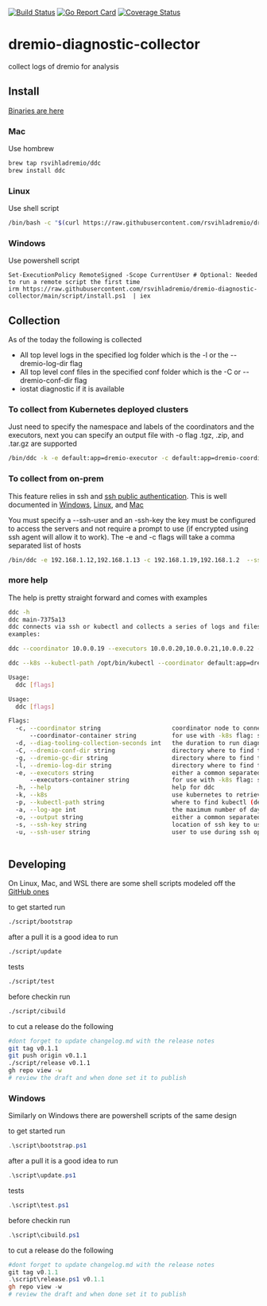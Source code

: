[![Build Status](https://github.com/rsvihladremio/dremio-diagnostic-collector/actions/workflows/go.yml/badge.svg)](https://github.com/rsvihladremio/dremio-diagnostic-collector/actions/workflows/go.yml)
[![Go Report Card](https://goreportcard.com/badge/github.com/rsvihladremio/dremio-diagnostic-collector)](https://goreportcard.com/report/github.com/rsvihladremio/dremio-diagnostic-collector)
[![Coverage Status](https://coveralls.io/repos/github/rsvihladremio/dremio-diagnostic-collector/badge.svg?branch=main)](https://coveralls.io/github/rsvihladremio/dremio-diagnostic-collector?branch=main)


# dremio-diagnostic-collector

collect logs of dremio for analysis

## Install

[Binaries are here](https://github.com/rsvihladremio/dremio-diagnostic-collector/releases)

### Mac

Use hombrew

```sh
brew tap rsvihladremio/ddc
brew install ddc
```

### Linux

Use shell script

```sh
/bin/bash -c "$(curl https://raw.githubusercontent.com/rsvihladremio/dremio-diagnostic-collector/main/script/install)"
```

### Windows

Use powershell script

```pwsh
Set-ExecutionPolicy RemoteSigned -Scope CurrentUser # Optional: Needed to run a remote script the first time
irm https://raw.githubusercontent.com/rsvihladremio/dremio-diagnostic-collector/main/script/install.ps1  | iex 
```
## Collection

As of the today the following is collected

* All top level logs in the specified log folder which is the -l or the --dremio-log-dir flag
* All top level conf files in the specified conf folder which is the -C or --dremio-conf-dir flag
* iostat diagnostic if it is available

### To collect from Kubernetes deployed clusters

Just need to specify the namespace and labels of the coordinators and the executors, next you can specify an output file with -o flag
.tgz, .zip, and .tar.gz are supported

```sh
/bin/ddc -k -e default:app=dremio-executor -c default:app=dremio-coordinator -o ~/Downloads/k8s-diag.tgz
```

### To collect from on-prem

This feature relies in ssh and [ssh public authentication](https://www.ssh.com/academy/ssh/public-key-authentication).
This is well documented in [Windows](https://docs.microsoft.com/en-us/windows-server/administration/openssh/openssh_keymanagement),
[Linux](https://www.redhat.com/sysadmin/key-based-authentication-ssh), and [Mac](https://www.linode.com/docs/guides/connect-to-server-over-ssh-on-mac/)

You must specify a --ssh-user and an -ssh-key the key must be configured to access the servers and not require a prompt to use (if encrypted using ssh agent will allow it to work).
The -e and -c flags will take a comma separated list of hosts

```sh
/bin/ddc -e 192.168.1.12,192.168.1.13 -c 192.168.1.19,192.168.1.2  --ssh-user ubuntu --ssh-key ~/.ssh/id_rsa -o ~/Downloads/k8s-diag.tgz
```

### more help

The help is pretty straight forward and comes with examples

```sh
ddc -h
ddc main-7375a13
ddc connects via ssh or kubectl and collects a series of logs and files for dremio, then puts those collected files in an archive
examples:

ddc --coordinator 10.0.0.19 --executors 10.0.0.20,10.0.0.21,10.0.0.22 --ssh-key $HOME/.ssh/id_rsa_dremio --output diag.zip

ddc --k8s --kubectl-path /opt/bin/kubectl --coordinator default:app=dremio-coordinator --executors default:app=dremio-executor --output diag.tar.gz

Usage:
  ddc [flags]

Usage:
  ddc [flags]

Flags:
  -c, --coordinator string                    coordinator node to connect to for collection
      --coordinator-container string          for use with -k8s flag: sets the container name to use to retrieve logs in the coordinators (default "dremio-master-coordinator")
  -d, --diag-tooling-collection-seconds int   the duration to run diagnostic collection tools like iostat, jstack etc (default 60)
  -C, --dremio-conf-dir string                directory where to find the configuration files for kubernetes this defaults to /opt/dremio/conf and for ssh this defaults to /etc/dremio/
  -g, --dremio-gc-dir string                  directory where to find the GC logs (default "/var/log/dremio")
  -l, --dremio-log-dir string                 directory where to find the logs (default "/var/log/dremio")
  -e, --executors string                      either a common separated list or a ip range of executors nodes to connect to
      --executors-container string            for use with -k8s flag: sets the container name to use to retrieve logs in the executors (default "dremio-executor")
  -h, --help                                  help for ddc
  -k, --k8s                                   use kubernetes to retrieve the diagnostics instead of ssh, instead of hosts pass in labels to the --cordinator and --executors flags
  -p, --kubectl-path string                   where to find kubectl (default "kubectl")
  -a, --log-age int                           the maximum number of days to go back for log retreival (default is no filter and will retrieve all logs)
  -o, --output string                         either a common separated list or a ip range of executors nodes to connect to (default "diag.zip")
  -s, --ssh-key string                        location of ssh key to use to login
  -u, --ssh-user string                       user to use during ssh operations to login
  
```


## Developing

On Linux, Mac, and WSL there are some shell scripts modeled off the [GitHub ones](https://github.com/github/scripts-to-rule-them-all)

to get started run

```sh
./script/bootstrap
```

after a pull it is a good idea to run

```sh
./script/update
```

tests

```sh
./script/test
```

before checkin run

```sh
./script/cibuild
```

to cut a release do the following

```sh
#dont forget to update changelog.md with the release notes
git tag v0.1.1
git push origin v0.1.1
./script/release v0.1.1
gh repo view -w
# review the draft and when done set it to publish
```
### Windows
Similarly on Windows there are powershell scripts of the same design

to get started run

```powershell
.\script\bootstrap.ps1
```

after a pull it is a good idea to run

```powershell
.\script\update.ps1
```

tests

```powershell
.\script\test.ps1
```

before checkin run

```powershell
.\script\cibuild.ps1
```

to cut a release do the following

```powershell
#dont forget to update changelog.md with the release notes
git tag v0.1.1
.\script\release.ps1 v0.1.1
gh repo view -w
# review the draft and when done set it to publish
```

